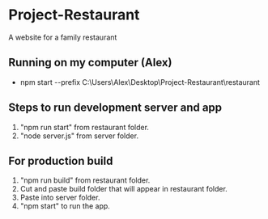# Project-Restaurant
A website for a family restaurant  
## Running on my computer (Alex)  
- npm start --prefix C:\Users\Alex\Desktop\Project-Restaurant\restaurant

## Steps to run development server and app
1. "npm run start" from restaurant folder.
2. "node server.js" from server folder.

## For production build
1. "npm run build" from restaurant folder.
2. Cut and paste build folder that will appear in restaurant folder.
3. Paste into server folder.
4. "npm start" to run the app.
